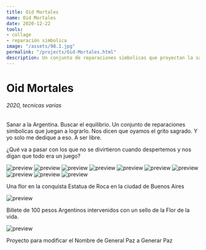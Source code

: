 ```yaml
---
title: Oid Mortales
name: Oid Mortales
date: 2020-12-22
tools:
- collage
- reparación simbolica
image: "/assets/98.1.jpg"
permalink: "/projects/Oid-Mortales.html"
description: Un conjunto de reparaciones simbolicas que proyectan la sanación de la Argentina.
---
```


# Oid Mortales
###### 2020, tecnicas varias

Sanar a la Argentina. Buscar el equilibrio. Un conjunto de reparaciones simbolicas que juegan a lograrlo. Nos dicen que oyamos el grito sagrado. Y yo solo me dedique a eso. A ser libre.

¿Qué va a pasar con los que no se divirtieron cuando  despertemos y nos digan que todo era un juego? 

![preview](/assets/100.2.jpg)
![preview](/assets/100.4.jpg)
![preview](/assets/98.1.jpg)
![preview](/assets/98.2.png)
![preview](/assets/98.3.jpg)
![preview](/assets/98.4.jpg)
![preview](/assets/98.5.jpg)
![preview](/assets/98.6.jpg)
![preview](/assets/98.7.jpg)
![preview](/assets/99.1.jpg)

Una flor en la conquista
Estatua de Roca en la ciudad de Buenos Aires

![preview](/assets/99.2.jpg)

Billete de 100 pesos Argentinos intervenidos con un sello de la Flor de la vida.

![preview](/assets/99.3.jpg)

Proyecto para modificar el Nombre de General Paz a Generar Paz
